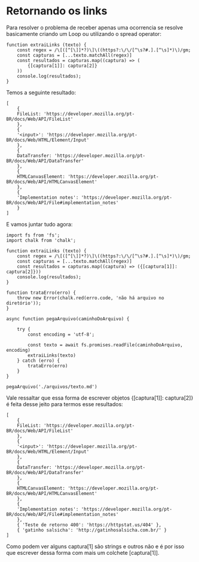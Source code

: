 # Retornando os links

Para resolver o problema de receber apenas uma ocorrencia se resolve basicamente criando um Loop ou utilizando o spread operator:

    function extraiLinks (texto) {
        const regex = /\[([^[\]]*?)\]\((https?:\/\/[^\s?#.].[^\s]*)\)/gm;
        const capturas = [...texto.matchAll(regex)]
        const resultados = capturas.map((captura) => (
            {[captura[1]]: captura[2]}
        ))
        console.log(resultados);
    }

Temos a seguinte resultado:

    [
        {
        FileList: 'https://developer.mozilla.org/pt-BR/docs/Web/API/FileList'
        },
        {
        '<input>': 'https://developer.mozilla.org/pt-BR/docs/Web/HTML/Element/Input'
        },
        {
        DataTransfer: 'https://developer.mozilla.org/pt-BR/docs/Web/API/DataTransfer'
        },
        {
        HTMLCanvasElement: 'https://developer.mozilla.org/pt-BR/docs/Web/API/HTMLCanvasElement'
        },
        {
        'Implementation notes': 'https://developer.mozilla.org/pt-BR/docs/Web/API/File#implementation_notes'
        }
    ]

E vamos juntar tudo agora:

    import fs from 'fs';
    import chalk from 'chalk';

    function extraiLinks (texto) {
        const regex = /\[([^[\]]*?)\]\((https?:\/\/[^\s?#.].[^\s]*)\)/gm;
        const capturas = [...texto.matchAll(regex)]
        const resultados = capturas.map((captura) => ({[captura[1]]: captura[2]}))
        console.log(resultados);
    }

    function trataErro(erro) {
        throw new Error(chalk.red(erro.code, 'não há arquivo no diretório'));
    }

    async function pegaArquivo(caminhoDoArquivo) {

        try {
            const encoding = 'utf-8';

            const texto = await fs.promises.readFile(caminhoDoArquivo, encoding)
            extraiLinks(texto)
        } catch (erro) {
            trataErro(erro)
        }
    }

    pegaArquivo('./arquivos/texto.md')

Vale ressaltar que essa forma de escrever objetos {[captura[1]]: captura[2]} é feita desse jeito para termos esse resultados:

    [
        {
        FileList: 'https://developer.mozilla.org/pt-BR/docs/Web/API/FileList'
        },
        {
        '<input>': 'https://developer.mozilla.org/pt-BR/docs/Web/HTML/Element/Input'
        },
        {
        DataTransfer: 'https://developer.mozilla.org/pt-BR/docs/Web/API/DataTransfer'
        },
        {
        HTMLCanvasElement: 'https://developer.mozilla.org/pt-BR/docs/Web/API/HTMLCanvasElement'
        },
        {
        'Implementation notes': 'https://developer.mozilla.org/pt-BR/docs/Web/API/File#implementation_notes'
        },
        { 'Teste de retorno 400': 'https://httpstat.us/404' },
        { 'gatinho salsicha': 'http://gatinhosalsicha.com.br/' }
    ]

Como podem ver alguns captura[1] são strings e outros não e é por isso que escrever dessa forma com mais um colchete [captura[1]].
